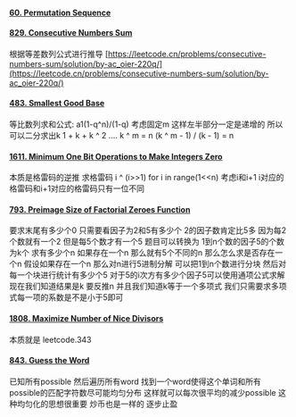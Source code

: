 #### [60. Permutation Sequence](https://leetcode.cn/problems/permutation-sequence/)

#### [829. Consecutive Numbers Sum](https://leetcode.cn/problems/consecutive-numbers-sum/)
根据等差数列公式进行推导
[https://leetcode.cn/problems/consecutive-numbers-sum/solution/by-ac_oier-220q/](https://leetcode.cn/problems/consecutive-numbers-sum/solution/by-ac_oier-220q/)

#### [483. Smallest Good Base](https://leetcode.cn/problems/smallest-good-base/)
等比数列求和公式: a1(1-q^n)/(1-q)
考虑固定m 这样左半部分一定是递增的 所以可以二分求出k
1 + k + k ^ 2 .... k ^ m = n
(k ^ m - 1) / (k - 1) = n

#### [1611. Minimum One Bit Operations to Make Integers Zero](https://leetcode.cn/problems/minimum-one-bit-operations-to-make-integers-zero/)
本质是格雷码的逆推 
求格雷码 i ^ (i>>1) for i in range(1<<n)
考虑i和i+1 i对应的格雷码和i+1对应的格雷码只有一位不同

#### [793. Preimage Size of Factorial Zeroes Function](https://leetcode.cn/problems/preimage-size-of-factorial-zeroes-function/)
要求末尾有多少个0 只需要看因子为2和5有多少个 2的因子数肯定比5多 因为每2个数就有一个2 但是每5个数才有一个5 
题目可以转换为 1到n个数的因子5的个数为k个 求有多少个n 如果存在一个n 那么就有5个不同的n 那么怎么求是否存在一个n 
假设如果存在一个n 那么对n进行5进制分解 可以把1到n个数进行分块 然后对每一个块进行统计有多少个5 对于5的i次方有多少个因子5可以使用通项公式求解 
现在我们知道结果是k 要反推n 并且我们知道k等于一个多项式 我们只需要求多项式每一项的系数是不是小于5即可

#### [1808. Maximize Number of Nice Divisors](https://leetcode.cn/problems/maximize-number-of-nice-divisors/)
本质就是 leetcode.343

#### [843. Guess the Word](https://leetcode.cn/problems/guess-the-word/)
已知所有possible 然后遍历所有word 找到一个word使得这个单词和所有possible的匹配字符数尽可能均匀分布 这样就可以每次很平均的减少possible 这种均匀化的思想很重要 炒币也是一样的 逐步止盈 
<!--stackedit_data:
eyJoaXN0b3J5IjpbLTExNDYxNjM0NDhdfQ==
-->